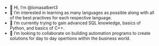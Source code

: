 - 👋 Hi, I’m @lomasalbert3
- 👀 I’m interested in learning as many languages as possible along with all of the best practives for each respective language.
- 🌱 I’m currently trying to gain advanced SQL knowledge, basics of Python, and basics of C++.
- 💞️ I’m looking to collaborate on building automation programs to create solutions for day to day opertions within the business world.

<!---
lomasalbert3/lomasalbert3 is a ✨ special ✨ repository because its `README.md` (this file) appears on your GitHub profile.
You can click the Preview link to take a look at your changes.
--->
